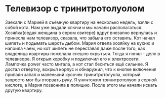 Телевизор с тринитротолуолом
============================

Заехали с Марией в съёмную квартиру на несколько недель, взяли с собой кота. Нам уже выдали ключи и мы начали располагаться. Хозяйка(седая женщина в сером свитере) вдруг внезапно вернулась и принесла нам телевизор, сказала, что забыла его оставить. Кот начал шипеть и подымать шерсть дыбом. Мария отвела хозяйку на кухню и напоила чаем, но кот шипеть не переставал даже после того, как владелица квартиры пожелала спешно скрыться. Тогда я понял - дело в телевизоре. Я открыл коробку и подключил его к электросети. Лампочка power часто мигала, а кот стал беситься ещё сильнее. Я достал отвёртку, вскрыл корпус и обнаружил, что к кнопке включения припаян запал и маленький кусочек тринитротолуола, который запросто мог бы оторвать руку. Я уничтожил тринитротолуол в серной кислоте, а Мария позвонила в полицию. После этого мы начали искать другую квартиру.
